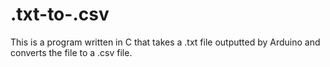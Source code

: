 # .txt-to-.csv
This is a program written in C that takes a .txt file outputted by Arduino and converts the file to a .csv file.
